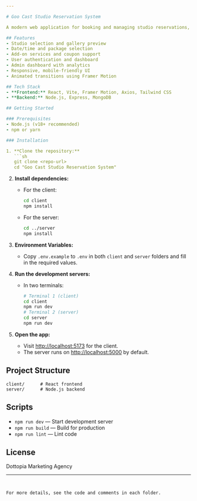 ```yaml
---

# Goo Cast Studio Reservation System

A modern web application for booking and managing studio reservations, built with React, Vite, Node.js, and Express.

## Features
- Studio selection and gallery preview
- Date/time and package selection
- Add-on services and coupon support
- User authentication and dashboard
- Admin dashboard with analytics
- Responsive, mobile-friendly UI
- Animated transitions using Framer Motion

## Tech Stack
- **Frontend:** React, Vite, Framer Motion, Axios, Tailwind CSS
- **Backend:** Node.js, Express, MongoDB

## Getting Started

### Prerequisites
- Node.js (v18+ recommended)
- npm or yarn

### Installation

1. **Clone the repository:**
   ```sh
   git clone <repo-url>
   cd "Goo Cast Studio Reservation System"
   ```

2. **Install dependencies:**
   - For the client:
     ```sh
     cd client
     npm install
     ```
   - For the server:
     ```sh
     cd ../server
     npm install
     ```

3. **Environment Variables:**
   - Copy `.env.example` to `.env` in both `client` and `server` folders and fill in the required values.

4. **Run the development servers:**
   - In two terminals:
     ```sh
     # Terminal 1 (client)
     cd client
     npm run dev
     # Terminal 2 (server)
     cd server
     npm run dev
     ```

5. **Open the app:**
   - Visit [http://localhost:5173](http://localhost:5173) for the client.
   - The server runs on [http://localhost:5000](http://localhost:5000) by default.

## Project Structure
```
client/      # React frontend
server/      # Node.js backend
```

## Scripts
- `npm run dev` — Start development server
- `npm run build` — Build for production
- `npm run lint` — Lint code

## License
Dottopia Marketing Agency

---
```


For more details, see the code and comments in each folder.
